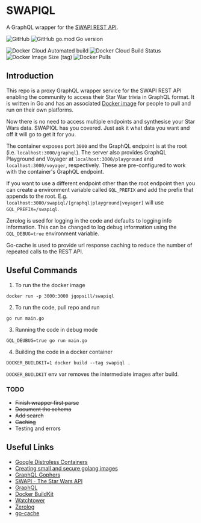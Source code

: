 # SWAPIQL

A GraphQL wrapper for the [SWAPI REST API](https://swapi.dev/).

![GitHub](https://img.shields.io/github/license/JamesGopsill/swapiql?style=flat-square)
![GitHub go.mod Go version](https://img.shields.io/github/go-mod/go-version/JamesGopsill/swapiql?style=flat-square)

![Docker Cloud Automated build](https://img.shields.io/docker/cloud/automated/jgopsill/swapiql?style=flat-square)
![Docker Cloud Build Status](https://img.shields.io/docker/cloud/build/jgopsill/swapiql?style=flat-square)
![Docker Image Size (tag)](https://img.shields.io/docker/image-size/jgopsill/swapiql/latest?style=flat-square)
![Docker Pulls](https://img.shields.io/docker/pulls/jgopsill/swapiql?style=flat-square)


## Introduction

This repo is a proxy GraphQL wrapper service for the SWAPI REST API enabling the community to access their Star War trivia in GraphQL format. It is written in Go and has an associated [Docker image](https://hub.docker.com/r/jgopsill/swapiql) for people to pull and run on their own platforms.

Now there is no need to access multiple endpoints and synthesise your Star Wars data. SWAPIQL has you covered. Just ask it what data you want and off it will go to get it for you.

The container exposes port `3000` and the GraphQL endpoint is at the root (i.e. `localhost:3000/graphql`). The server also provides GraphQL Playground and Voyager at `localhost:3000/playground` and `localhost:3000/voyager`, respectively. These are pre-configured to work with the container's GraphQL endpoint.

If you want to use a different endpoint other than the root endpoint then you can create a environment variable called `GQL_PREFIX` and add the prefix that appends to the root. E.g. `localhost:3000/swapiql/[graphql|playground|voyager]` will use `GQL_PREFIX=/swapiql`.

Zerolog is used for logging in the code and defaults to logging info information. This can be changed to log debug information using the `GQL_DEBUG=true` environment variable.

Go-cache is used to provide url response caching to reduce the number of repeated calls to the REST API.

## Useful Commands

1. To run the the docker image

```
docker run -p 3000:3000 jgopsill/swapiql
```

2. To run the code, pull repo and run

```
go run main.go
```

3. Running the code in debug mode

```
GQL_DEUBUG=true go run main.go
```

4. Building the code in a docker container

```
DOCKER_BUILDKIT=1 docker build --tag swapiql .
```

`DOCKER_BUILDKIT` env var removes the intermediate images after build.

### TODO

- ~~Finish wrapper first parse~~
- ~~Document the schema~~
- ~~Add search~~
- ~~Caching~~
- Testing and errors

## Useful Links

- [Google Distroless Containers](https://github.com/GoogleContainerTools/distroless)
- [Creating small and secure golang images](https://medium.com/@chemidy/create-the-smallest-and-secured-golang-docker-image-based-on-scratch-4752223b7324)
- [GraphQL Gophers](https://github.com/graph-gophers/graphql-go)
- [SWAPI - The Star Wars API](https://swapi.dev/)
- [GraphQL](https://graphql.org/)
- [Docker BuildKit](https://docs.docker.com/develop/develop-images/build_enhancements/)
- [Watchtower](https://containrrr.dev/watchtower/)
- [Zerolog](https://github.com/rs/zerolog)
- [go-cache](https://github.com/patrickmn/go-cache)

